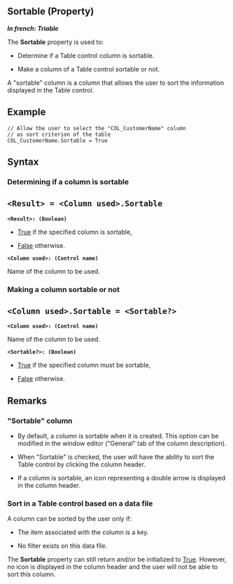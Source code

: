 


## Sortable (Property)

***In french: Triable***
	



<a name="XUse"></a>
<a name="Use"></a>
<a name="description"></a>
The **Sortable** property is used to:

- Determine if a Table control column is sortable.

- Make a column of a Table control sortable or not.




A "sortable" column is a column that allows the user to sort the information displayed in the Table control.


<a name="Example1"></a>
<a name="sample_code"></a>

## Example


```wl
// Allow the user to select the "COL_CustomerName" column
// as sort criterion of the table
COL_CustomerName.Sortable = True
```

<a name="XSYNTAX"></a>
<a name="SYNTAX1"></a>

## Syntax

### Determining if a column is sortable

`<Result> = <Column used>.Sortable`
---

**`<Result>: (Boolean)`**



- <u><u><u><u>True</u></u></u></u> if the specified column is sortable, 

- <u><u><u><u>False</u></u></u></u> otherwise.




**`<Column used>: (Control name)`**

Name of the column to be used.  


<a name="SYNTAX2"></a>

### Making a column sortable or not

`<Column used>.Sortable = <Sortable?>`
---

**`<Column used>: (Control name)`**

Name of the column to be used.

**`<Sortable?>: (Boolean)`**



- <u><u><u><u>True</u></u></u></u> if the specified column must be sortable, 

- <u><u><u><u>False</u></u></u></u> otherwise.  






<a name="NOTE0"></a>
<a name="NOTE0_1"></a>

## Remarks


### "Sortable" column
<a name="sortable_column_ELTPARAGRAPHE000077"></a>

- By default, a column is sortable when it is created. This option can be modified in the window editor ("General" tab of the column description).

- When "Sortable" is checked, the user will have the ability to sort the Table control by clicking the column header.

- If a column is sortable, an icon representing a double arrow is displayed in the column header.



<a name="NOTE0_2"></a>


### Sort in a Table control based on a data file
<a name="sort_table_control_based_data_file_ELTPARAGRAPHE000086"></a>

A column can be sorted by the user only if:

- The item associated with the column is a key.

- No filter exists on this data file.


The **Sortable** property can still return and/or be initialized to <u><u><u><u>True</u></u></u></u>. However, no icon is displayed in the column header and the user will not be able to sort this column.


